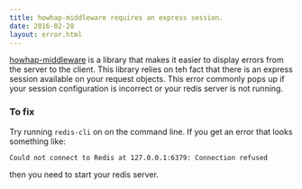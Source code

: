 ```yaml
---
title: howhap-middleware requires an express session.
date: 2016-02-20
layout: error.html
---
```


[howhap-middleware](https://github.com/alarner/howhap-middleware) is a library that makes it easier to display errors from the server to the client. This library relies on teh fact that there is an express session available on your request objects. This error commonly pops up if your session configuration is incorrect or your redis server is not running.

### To fix

Try running `redis-cli` on on the command line. If you get an error that looks something like:

```
Could not connect to Redis at 127.0.0.1:6379: Connection refused
```

then you need to start your redis server.